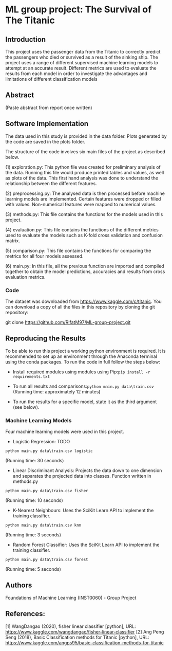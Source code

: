 # ML group project: The Survival of The Titanic

## Introduction 

This project uses the passenger data from the Titanic to correctly predict the passengers who died or survived as a result of the sinking ship. The project uses a range of different supervised machine learning models to attempt at an accurate result. Different metrics are used to evaluate the results from each model in order to investigate the advantages and limitations of different classification models

## Abstract
(Paste abstract from report once written)

## Software Implementation

The data used in this study is provided in the data folder. Plots generated by the code are saved in the plots folder.

The structure of the code involves six main files of the project as described below.

(1) exploration.py: This python file was created for preliminary analysis of the data. Running this file would produce printed tables and values, as well as plots of the data. This first hand analysis was done to understand the relationship between the different features. 

(2) preprocessing.py: The analysed data is then processed before machine learning models are implemented. Certain features were dropped or filled with values. Non-numerical features were mapped to numerical values.

(3) methods.py: This file contains the functions for the models used in this project.

(4) evaluation.py: This file contains the functions of the different metrics used to evaluate the models such as K-fold cross validation and confusion matrix.

(5) comparison.py: This file contains the functions for comparing the metrics for all four models assessed.

(6) main.py: In this file, all the previous function are imported and compiled together to obtain the model predictions, accuracies and results from cross evaluation metrics.


### Code

The dataset was downloaded from https://www.kaggle.com/c/titanic. You can download a copy of all the files in this repository by cloning the git repository:

git clone https://github.com/RifatM97/ML-group-project.git

## Reproducing the Results

To be able to run this project a working python environment is required. It is recommended to set up an environment through the Anaconda terminal using the conda packages. To run the code in full follow the steps below:

* Install required modules using modules using Pip:`pip install -r requirements.txt`

* To run all results and comparisons:`python main.py data\train.csv`
    (Running time: approximately 12 minutes)

* To run the results for a specific model, state it as the third argument (see below).  

### Machine Learning Models

Four machine learning models were used in this project. 

* Logistic Regression: TODO

`python main.py data\train.csv logistic` 

(Running time: 30 seconds)

* Linear Discriminant Analysis: Projects the data down to one dimension and separates the projected data into classes. Function written in methods.py

`python main.py data\train.csv fisher`

(Running time: 10 seconds)

* K-Nearest Neighbours: Uses the SciKit Learn API to implement the training classifier. 

`python main.py data\train.csv knn` 

(Running time: 3 seconds)

* Random Forest Classifier: Uses the SciKit Learn API to implement the training classifier. 

`python main.py data\train.csv forest` 

(Running time: 5 seconds)


## Authors

Foundations of Machine Learning (INST0060) - Group Project

## References:
[1] WangDangao (2020), fisher linear classifier [python], URL: https://www.kaggle.com/wangdangao/fisher-linear-classifier
[2] Ang Peng Seng (2018), Basic Classification methods for Titanic [python], URL: https://www.kaggle.com/angps95/basic-classification-methods-for-titanic 

